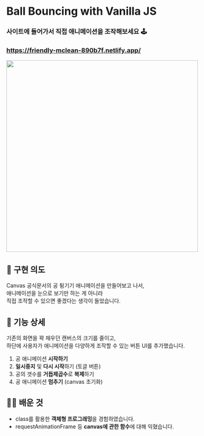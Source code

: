 # Ball Bouncing with Vanilla JS

### 사이트에 들어가서 직접 애니메이션을 조작해보세요 🕹
### https://friendly-mclean-890b7f.netlify.app/

<img src="https://user-images.githubusercontent.com/68722179/149880836-ab7ea0b5-6266-49aa-a607-bab9ccdaed26.png" width="500" />

## 🥎 구현 의도
Canvas 공식문서의 공 튕기기 애니메이션을 만들어보고 나서, <BR/> 
애니메이션을 눈으로 보기만 하는 게 아니라  <BR/>
직접 조작할 수 있으면 좋겠다는 생각이 들었습니다.

## 🎳 기능 상세
기존의 화면을 꽉 채우던 캔버스의 크기를 줄이고, <BR/> 
하단에 사용자가 애니메이션을 다양하게 조작할 수 있는 버튼 UI를 추가했습니다.

1. 공 애니메이션 **시작하기**
2. **일시중지** 및 **다시 시작**하기 (토글 버튼)
3. 공의 갯수를 **거듭제곱수**로 **복제**하기
4. 공 애니메이션 **멈추기** (canvas 초기화)

## 🏌️‍♂️ 배운 것
* class를 활용한 **객체형 프로그래밍**을 경험하였습니다.
* requestAnimationFrame 등 **canvas에 관한 함수**에 대해 익혔습니다.
